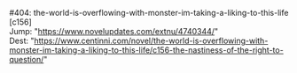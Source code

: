 #404: the-world-is-overflowing-with-monster-im-taking-a-liking-to-this-life [c156] <br/>
Jump: "https://www.novelupdates.com/extnu/4740344/" <br/>
Dest: "https://www.centinni.com/novel/the-world-is-overflowing-with-monster-im-taking-a-liking-to-this-life/c156-the-nastiness-of-the-right-to-question/"